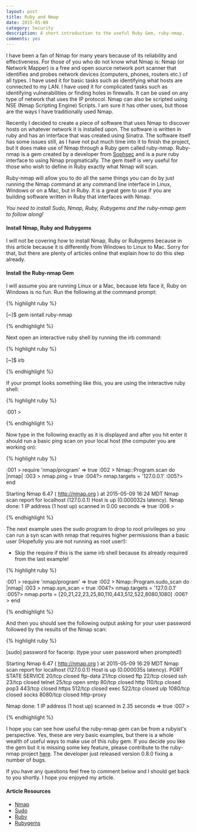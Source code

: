 ```yaml
---
layout: post
title: Ruby and Nmap
date: 2015-05-09
category: Security
description: A short introduction to the useful Ruby Gem, ruby-nmap.
comments: yes
---
```


I have been a fan of Nmap for many years because of its reliability and effectiveness.  For those of you who do not know what Nmap is: Nmap (or Network Mapper) is a free and open source network port scanner that identifies and probes network devices (computers, phones, routers etc.) of all types.  I have used it for basic tasks such as identifying what hosts are connected to my LAN.  I have used it for complicated tasks such as identifying vulnerabilities or finding holes in firewalls. It can be used on any type of network that uses the IP protocol.  Nmap can also be scripted using NSE (Nmap Scripting Engine) Scripts.  I am sure it has other uses, but those are the ways I have traditionally used Nmap.

Recently I decided to create a piece of software that uses Nmap to discover hosts on whatever network it is installed upon.  The software is written in ruby and has an interface that was created using Sinatra.  The software itself has some issues still, as I have not put much time into it to finish the project, but it does make use of Nmap through a Ruby gem called ruby-nmap.  Ruby-nmap is a gem created by a developer from [Sophsec](https://github.com/sophsec) and is a pure ruby interface to using Nmap progmatically.  The gem itself is very useful for those who wish to define in Ruby exactly what Nmap will scan.

Ruby-nmap will allow you to do all the same things you can do by just running the Nmap command at any command line interface in Linux, Windows or on a Mac, but in Ruby.  It is a great gem to use if you are building software written in Ruby that interfaces with Nmap.

_You need to install Sudo, Nmap, Ruby, Rubygems and the ruby-nmap gem to follow along!_

#### Install Nmap, Ruby and Rubygems

I will not be covering how to install Nmap, Ruby or Rubygems because in this article because it is differently from Windows to Linux to Mac.  Sorry for that, but there are plenty of articles online that explain how to do this step already.

#### Install the Ruby-nmap Gem

I will assume you are running Linux or a Mac, because lets face it, Ruby on Windows is no fun.  Run the following at the command prompt:

{% highlight ruby %}

[~]$ gem isntall ruby-nmap

{% endhighlight %}

Next open an interactive ruby shell by running the irb command:

{% highlight ruby %}

[~]$ irb

{% endhighlight %}

If your prompt looks something like this, you are using the interactive ruby shell:

{% highlight ruby %}

:001 > 

{% endhighlight %}

Now type in the following exactly as it is displayed and after you hit enter it should run a basic ping scan on your local host (the computer you are working on):

{% highlight ruby %}

:001 > require 'nmap/program'
 => true 
:002 > Nmap::Program.scan do |nmap|
:003 >     nmap.ping = true
:004?>   nmap.targets = '127.0.0.1'
:005?>   end

Starting Nmap 6.47 ( http://nmap.org ) at 2015-05-09 16:24 MDT
Nmap scan report for localhost (127.0.0.1)
Host is up (0.000032s latency).
Nmap done: 1 IP address (1 host up) scanned in 0.00 seconds
 => true 
:006 > 

{% endhighlight %}

The next example uses the sudo program to drop to root privileges so you can run a syn scan with nmap that requires higher permissions than a basic user (Hopefully you are not running as root user!):

*  Skip the require if this is the same irb shell because its already required from the last example!

{% highlight ruby %}

:001 > require 'nmap/program'
 => true 
:002 > Nmap::Program.sudo_scan do |nmap|
:003 >     nmap.syn_scan = true
:004?>   nmap.targets = '127.0.0.1'
:005?>   nmap.ports = [20,21,22,23,25,80,110,443,512,522,8080,1080]
:006?>   end

{% endhighlight %}

And then you should see the following output asking for your user password followed by the results of the Nmap scan:

{% highlight ruby %}

[sudo] password for facerip: (type your user password when prompted!)

Starting Nmap 6.47 ( http://nmap.org ) at 2015-05-09 16:29 MDT
Nmap scan report for localhost (127.0.0.1)
Host is up (0.000035s latency).
PORT     STATE  SERVICE
20/tcp   closed ftp-data
21/tcp   closed ftp
22/tcp   closed ssh
23/tcp   closed telnet
25/tcp   open   smtp
80/tcp   closed http
110/tcp  closed pop3
443/tcp  closed https
512/tcp  closed exec
522/tcp  closed ulp
1080/tcp closed socks
8080/tcp closed http-proxy

Nmap done: 1 IP address (1 host up) scanned in 2.35 seconds
 => true 
:007 > 

{% endhighlight %}

I hope you can see how useful the ruby-nmap gem can be from a rubyist's perspective.  Yes, these are very basic examples, but there is a whole wealth of useful ways to make use of this ruby gem.  If you decide you like the gem but it is missing some key feature, please contribute to the ruby-nmap project [here](https://github.com/sophsec/ruby-nmap).  The developer just released version 0.8.0 fixing a number of bugs.

If you have any questions feel free to comment below and I should get back to you shortly.  I hope you enjoyed my article.

#### Article Resources

*  [Nmap](https://nmap.org/)
*  [Sudo](http://www.sudo.ws/)
*  [Ruby](https://www.ruby-lang.org/en/)
*  [Rubygems](https://rubygems.org/)
